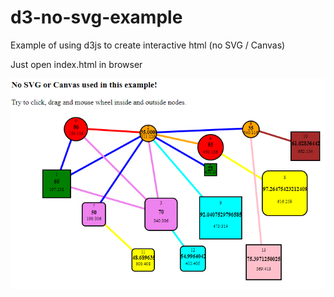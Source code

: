 # d3-no-svg-example
Example of using d3js to create interactive html (no SVG / Canvas)

Just open index.html in browser

![Just open index.html in browser](https://github.com/Oleg-Imanilov/d3-no-svg-example/blob/master/no-svg-d3js.png)
